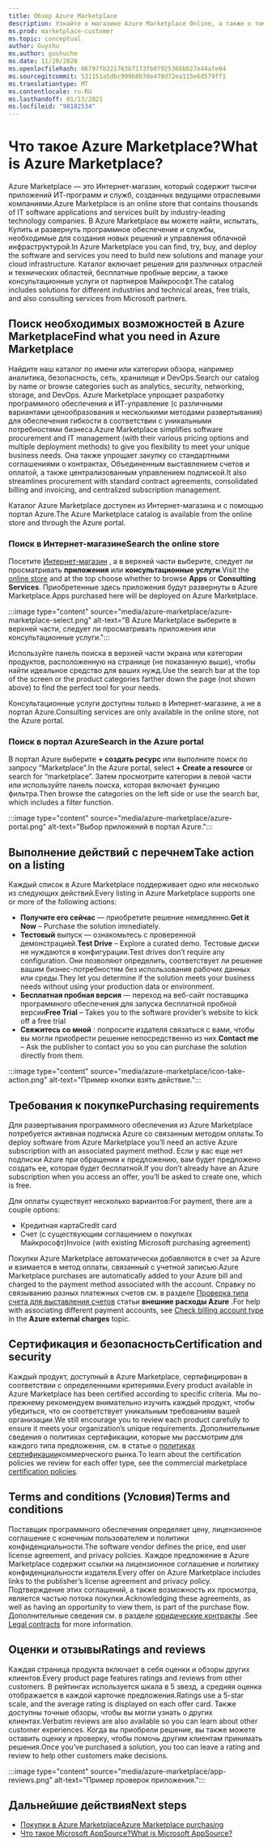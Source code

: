 ```yaml
---
title: Обзор Azure Marketplace
description: Узнайте о магазине Azure Marketplace Online, а также о том, как найти и испытать программное обеспечение и решения.
ms.prod: marketplace-customer
ms.topic: conceptual
author: Guyshu
ms.author: gushuchm
ms.date: 11/20/2020
ms.openlocfilehash: 06797fb221763b7173fb07925366bb27e44afe04
ms.sourcegitcommit: 531151a5dbc999b8b7de478d72ea115e6d579ff1
ms.translationtype: MT
ms.contentlocale: ru-RU
ms.lasthandoff: 01/13/2021
ms.locfileid: "98182534"
---
```

# <a name="what-is-azure-marketplace"></a><span data-ttu-id="2a553-103">Что такое Azure Marketplace?</span><span class="sxs-lookup"><span data-stu-id="2a553-103">What is Azure Marketplace?</span></span>

<span data-ttu-id="2a553-104">Azure Marketplace — это Интернет-магазин, который содержит тысячи приложений ИТ-программ и служб, созданных ведущими отраслевыми компаниями.</span><span class="sxs-lookup"><span data-stu-id="2a553-104">Azure Marketplace is an online store that contains thousands of IT software applications and services built by industry-leading technology companies.</span></span> <span data-ttu-id="2a553-105">В Azure Marketplace вы можете найти, испытать, Купить и развернуть программное обеспечение и службы, необходимые для создания новых решений и управления облачной инфраструктурой.</span><span class="sxs-lookup"><span data-stu-id="2a553-105">In Azure Marketplace you can find, try, buy, and deploy the software and services you need to build new solutions and manage your cloud infrastructure.</span></span> <span data-ttu-id="2a553-106">Каталог включает решения для различных отраслей и технических областей, бесплатные пробные версии, а также консультационные услуги от партнеров Майкрософт.</span><span class="sxs-lookup"><span data-stu-id="2a553-106">The catalog includes solutions for different industries and technical areas, free trials, and also consulting services from Microsoft partners.</span></span>

## <a name="find-what-you-need-in-azure-marketplace"></a><span data-ttu-id="2a553-107">Поиск необходимых возможностей в Azure Marketplace</span><span class="sxs-lookup"><span data-stu-id="2a553-107">Find what you need in Azure Marketplace</span></span>

<span data-ttu-id="2a553-108">Найдите наш каталог по имени или категории обзора, например аналитика, безопасность, сеть, хранилище и DevOps.</span><span class="sxs-lookup"><span data-stu-id="2a553-108">Search our catalog by name or browse categories such as analytics, security, networking, storage, and DevOps.</span></span> <span data-ttu-id="2a553-109">Azure Marketplace упрощает разработку программного обеспечения и ИТ-управление (с различными вариантами ценообразования и несколькими методами развертывания) для обеспечения гибкости в соответствии с уникальными потребностями бизнеса.</span><span class="sxs-lookup"><span data-stu-id="2a553-109">Azure Marketplace simplifies software procurement and IT management (with their various pricing options and multiple deployment methods) to give you flexibility to meet your unique business needs.</span></span> <span data-ttu-id="2a553-110">Она также упрощает закупку со стандартными соглашениями о контрактах, Объединенным выставлением счетов и оплатой, а также централизованным управлением подпиской.</span><span class="sxs-lookup"><span data-stu-id="2a553-110">It also streamlines procurement with standard contract agreements, consolidated billing and invoicing, and centralized subscription management.</span></span>

<span data-ttu-id="2a553-111">Каталог Azure Marketplace доступен из Интернет-магазина и с помощью портал Azure.</span><span class="sxs-lookup"><span data-stu-id="2a553-111">The Azure Marketplace catalog is available from the online store and through the Azure portal.</span></span>  

### <a name="search-the-online-store"></a><span data-ttu-id="2a553-112">Поиск в Интернет-магазине</span><span class="sxs-lookup"><span data-stu-id="2a553-112">Search the online store</span></span>

<span data-ttu-id="2a553-113">Посетите [Интернет-магазин](https://azuremarketplace.microsoft.com/) , а в верхней части выберите, следует ли просматривать **приложения** или **консультационные услуги**.</span><span class="sxs-lookup"><span data-stu-id="2a553-113">Visit the [online store](https://azuremarketplace.microsoft.com/) and at the top choose whether to browse **Apps** or **Consulting Services**.</span></span> <span data-ttu-id="2a553-114">Приобретенные здесь приложения будут развернуты в Azure Marketplace.</span><span class="sxs-lookup"><span data-stu-id="2a553-114">Apps purchased here will be deployed on Azure Marketplace.</span></span>

:::image type="content" source="media/azure-marketplace/azure-marketplace-select.png" alt-text="В Azure Marketplace выберите в верхней части, следует ли просматривать приложения или консультационные услуги.":::

<span data-ttu-id="2a553-116">Используйте панель поиска в верхней части экрана или категории продуктов, расположенную на странице (не показанную выше), чтобы найти идеальное средство для ваших нужд.</span><span class="sxs-lookup"><span data-stu-id="2a553-116">Use the search bar at the top of the screen or the product categories farther down the page (not shown above) to find the perfect tool for your needs.</span></span>

<span data-ttu-id="2a553-117">Консультационные услуги доступны только в Интернет-магазине, а не в портал Azure.</span><span class="sxs-lookup"><span data-stu-id="2a553-117">Consulting services are only available in the online store, not the Azure portal.</span></span>

### <a name="search-in-the-azure-portal"></a><span data-ttu-id="2a553-118">Поиск в портал Azure</span><span class="sxs-lookup"><span data-stu-id="2a553-118">Search in the Azure portal</span></span>

<span data-ttu-id="2a553-119">В портал Azure выберите **+ создать ресурс** или выполните поиск по запросу "Marketplace".</span><span class="sxs-lookup"><span data-stu-id="2a553-119">In the Azure portal, select **+ Create a resource** or search for “marketplace”.</span></span> <span data-ttu-id="2a553-120">Затем просмотрите категории в левой части или используйте панель поиска, которая включает функцию фильтра.</span><span class="sxs-lookup"><span data-stu-id="2a553-120">Then browse the categories on the left side or use the search bar, which includes a filter function.</span></span>

:::image type="content" source="media/azure-marketplace/azure-portal.png" alt-text="Выбор приложений в портал Azure.":::

## <a name="take-action-on-a-listing"></a><span data-ttu-id="2a553-122">Выполнение действий с перечнем</span><span class="sxs-lookup"><span data-stu-id="2a553-122">Take action on a listing</span></span>

<span data-ttu-id="2a553-123">Каждый список в Azure Marketplace поддерживает одно или несколько из следующих действий.</span><span class="sxs-lookup"><span data-stu-id="2a553-123">Every listing in Azure Marketplace supports one or more of the following actions:</span></span>

- <span data-ttu-id="2a553-124">**Получите его сейчас** — приобретите решение немедленно.</span><span class="sxs-lookup"><span data-stu-id="2a553-124">**Get it Now** – Purchase the solution immediately.</span></span>
- <span data-ttu-id="2a553-125">**Тестовый** выпуск — ознакомьтесь с проверенной демонстрацией.</span><span class="sxs-lookup"><span data-stu-id="2a553-125">**Test Drive** – Explore a curated demo.</span></span> <span data-ttu-id="2a553-126">Тестовые диски не нуждаются в конфигурации.</span><span class="sxs-lookup"><span data-stu-id="2a553-126">Test drives don’t require any configuration.</span></span> <span data-ttu-id="2a553-127">Они позволяют определить, соответствует ли решение вашим бизнес-потребностям без использования рабочих данных или среды.</span><span class="sxs-lookup"><span data-stu-id="2a553-127">They let you determine if the solution meets your business needs without using your production data or environment.</span></span>
- <span data-ttu-id="2a553-128">**Бесплатная пробная версия** — переход на веб-сайт поставщика программного обеспечения для запуска бесплатной пробной версии</span><span class="sxs-lookup"><span data-stu-id="2a553-128">**Free Trial** – Takes you to the software provider’s website to kick off a free trial</span></span>
- <span data-ttu-id="2a553-129">**Свяжитесь со мной** : попросите издателя связаться с вами, чтобы вы могли приобрести решение непосредственно из них.</span><span class="sxs-lookup"><span data-stu-id="2a553-129">**Contact me** – Ask the publisher to contact you so you can purchase the solution directly from them.</span></span>

:::image type="content" source="media/azure-marketplace/icon-take-action.png" alt-text="Пример кнопки взять действие.":::

## <a name="purchasing-requirements"></a><span data-ttu-id="2a553-131">Требования к покупке</span><span class="sxs-lookup"><span data-stu-id="2a553-131">Purchasing requirements</span></span>

<span data-ttu-id="2a553-132">Для развертывания программного обеспечения из Azure Marketplace потребуется активная подписка Azure со связанным методом оплаты.</span><span class="sxs-lookup"><span data-stu-id="2a553-132">To deploy software from Azure Marketplace you’ll need an active Azure subscription with an associated payment method.</span></span> <span data-ttu-id="2a553-133">Если у вас еще нет подписки Azure при обращении к предложению, вам будет предложено создать ее, которая будет бесплатной.</span><span class="sxs-lookup"><span data-stu-id="2a553-133">If you don’t already have an Azure subscription when you access an offer, you’ll be asked to create one, which is free.</span></span>

<span data-ttu-id="2a553-134">Для оплаты существует несколько вариантов:</span><span class="sxs-lookup"><span data-stu-id="2a553-134">For payment, there are a couple options:</span></span>  

- <span data-ttu-id="2a553-135">Кредитная карта</span><span class="sxs-lookup"><span data-stu-id="2a553-135">Credit card</span></span>
- <span data-ttu-id="2a553-136">Счет (с существующим соглашением о покупках Майкрософт)</span><span class="sxs-lookup"><span data-stu-id="2a553-136">Invoice (with existing Microsoft purchasing agreement)</span></span>

<span data-ttu-id="2a553-137">Покупки Azure Marketplace автоматически добавляются в счет за Azure и взимается в метод оплаты, связанный с учетной записью.</span><span class="sxs-lookup"><span data-stu-id="2a553-137">Azure Marketplace purchases are automatically added to your Azure bill and charged to the payment method associated with the account.</span></span> <span data-ttu-id="2a553-138">Справку по связыванию разных платежных счетов см. в разделе [Проверка типа счета для выставления счетов](/azure/cost-management-billing/understand/understand-azure-marketplace-charges#check-billing-account-type) статьи **внешние расходы Azure** .</span><span class="sxs-lookup"><span data-stu-id="2a553-138">For help with associating different payment accounts, see [Check billing account type](/azure/cost-management-billing/understand/understand-azure-marketplace-charges#check-billing-account-type) in the **Azure external charges** topic.</span></span>

## <a name="certification-and-security"></a><span data-ttu-id="2a553-139">Сертификация и безопасность</span><span class="sxs-lookup"><span data-stu-id="2a553-139">Certification and security</span></span>

<span data-ttu-id="2a553-140">Каждый продукт, доступный в Azure Marketplace, сертифицирован в соответствии с определенными критериями.</span><span class="sxs-lookup"><span data-stu-id="2a553-140">Every product available in Azure Marketplace has been certified according to specific criteria.</span></span> <span data-ttu-id="2a553-141">Мы по-прежнему рекомендуем внимательно изучить каждый продукт, чтобы убедиться, что он соответствует уникальным требованиям вашей организации.</span><span class="sxs-lookup"><span data-stu-id="2a553-141">We still encourage you to review each product carefully to ensure it meets your organization’s unique requirements.</span></span> <span data-ttu-id="2a553-142">Дополнительные сведения о политиках сертификации, которые мы рассмотрим для каждого типа предложения, см. в статье о [политиках сертификации](/legal/marketplace/certification-policies)коммерческого рынка.</span><span class="sxs-lookup"><span data-stu-id="2a553-142">To learn about the certification policies we review for each offer type, see the commercial marketplace [certification policies](/legal/marketplace/certification-policies).</span></span>

## <a name="terms-and-conditions"></a><span data-ttu-id="2a553-143">Terms and conditions (Условия)</span><span class="sxs-lookup"><span data-stu-id="2a553-143">Terms and conditions</span></span>

<span data-ttu-id="2a553-144">Поставщик программного обеспечения определяет цену, лицензионное соглашение с конечным пользователем и политики конфиденциальности.</span><span class="sxs-lookup"><span data-stu-id="2a553-144">The software vendor defines the price, end user license agreement, and privacy policies.</span></span> <span data-ttu-id="2a553-145">Каждое предложение в Azure Marketplace содержит ссылки на лицензионное соглашение и политику конфиденциальности издателя.</span><span class="sxs-lookup"><span data-stu-id="2a553-145">Every offer on Azure Marketplace includes links to the publisher’s license agreement and privacy policy.</span></span> <span data-ttu-id="2a553-146">Подтверждение этих соглашений, а также возможность их просмотра, является частью потока покупки.</span><span class="sxs-lookup"><span data-stu-id="2a553-146">Acknowledging these agreements, as well as having an opportunity to view them, is part of the purchase flow.</span></span> <span data-ttu-id="2a553-147">Дополнительные сведения см. в разделе [юридические контракты](legal-contracts.md) .</span><span class="sxs-lookup"><span data-stu-id="2a553-147">See [Legal contracts](legal-contracts.md) for more information.</span></span>

## <a name="ratings-and-reviews"></a><span data-ttu-id="2a553-148">Оценки и отзывы</span><span class="sxs-lookup"><span data-stu-id="2a553-148">Ratings and reviews</span></span>

<span data-ttu-id="2a553-149">Каждая страница продукта включает в себя оценки и обзоры других клиентов.</span><span class="sxs-lookup"><span data-stu-id="2a553-149">Every product page features ratings and reviews from other customers.</span></span> <span data-ttu-id="2a553-150">В рейтингах используется шкала в 5 звезд, а средняя оценка отображается в каждой карточке предложения.</span><span class="sxs-lookup"><span data-stu-id="2a553-150">Ratings use a 5-star scale, and the average rating is displayed on each offer card.</span></span> <span data-ttu-id="2a553-151">Также доступны точные обзоры, чтобы вы могли узнать о других клиентах.</span><span class="sxs-lookup"><span data-stu-id="2a553-151">Verbatim reviews are also available so you can learn about other customer experiences.</span></span> <span data-ttu-id="2a553-152">Когда вы приобрели решение, вы также можете оставить оценку и проверку, чтобы помочь другим клиентам принимать решения.</span><span class="sxs-lookup"><span data-stu-id="2a553-152">Once you’ve purchased a solution, you too can leave a rating and review to help other customers make decisions.</span></span>

:::image type="content" source="media/azure-marketplace/app-reviews.png" alt-text="Пример проверок приложения.":::

## <a name="next-steps"></a><span data-ttu-id="2a553-154">Дальнейшие действия</span><span class="sxs-lookup"><span data-stu-id="2a553-154">Next steps</span></span>

- [<span data-ttu-id="2a553-155">Покупки в Azure Marketplace</span><span class="sxs-lookup"><span data-stu-id="2a553-155">Azure Marketplace purchasing</span></span>](azure-purchasing-invoicing.md)
- [<span data-ttu-id="2a553-156">Что такое Microsoft AppSource?</span><span class="sxs-lookup"><span data-stu-id="2a553-156">What is Microsoft AppSource?</span></span>](appsource-overview.md)